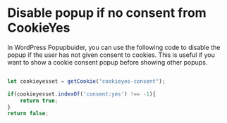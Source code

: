 
# Disable popup if no consent from CookieYes
In WordPress Popupbuider, you can use the following code to disable the popup if the user has not given consent to cookies.  This is useful if you want to show a cookie consent popup before showing other popups.

```javascript

let cookieyesset = getCookie("cookieyes-consent");

if(cookieyesset.indexOf('consent:yes') !== -1){
    return true;
}
return false;
